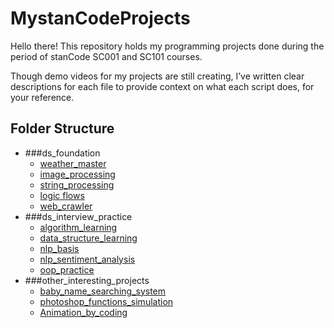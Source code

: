 # MystanCodeProjects
Hello there!
This repository holds my programming projects done during the period of stanCode SC001 and SC101 courses.

Though demo videos for my projects are still creating, 
I’ve written clear descriptions for each file to provide context on what each script does, for your reference.

## Folder Structure
- ###ds_foundation
  - [weather_master](https://github.com/ChiaChunHung/MystanCodeProjects/blob/main/stanCode_Projects/ds_foundation/exploratory_analysis/weather_master.py)
  - [image_processing](https://github.com/ChiaChunHung/MystanCodeProjects/tree/main/stanCode_Projects/ds_foundation/image_processing)
  - [string_processing](https://github.com/ChiaChunHung/MystanCodeProjects/tree/main/stanCode_Projects/ds_foundation/string_processing)
  - [logic flows](https://github.com/ChiaChunHung/MystanCodeProjects/tree/main/stanCode_Projects/ds_foundation/logic_flows)
  - [web_crawler](https://github.com/ChiaChunHung/MystanCodeProjects/tree/main/stanCode_Projects/web_crawler)
- ###ds_interview_practice
  - [algorithm_learning](https://github.com/ChiaChunHung/MystanCodeProjects/tree/main/stanCode_Projects/ds_interview_practice/algorithm)
  - [data_structure_learning](https://github.com/ChiaChunHung/MystanCodeProjects/tree/main/stanCode_Projects/ds_interview_practice/data_structures_and_io)
  - [nlp_basis](https://github.com/ChiaChunHung/MystanCodeProjects/tree/main/stanCode_Projects/ds_interview_practice/nlp_basis)
  - [nlp_sentiment_analysis](https://github.com/ChiaChunHung/MystanCodeProjects/tree/main/stanCode_Projects/ds_interview_practice/nlp_sentiment_analysis)
  - [oop_practice](https://github.com/ChiaChunHung/MystanCodeProjects/tree/main/stanCode_Projects/ds_interview_practice/oop_practice)
- ###other_interesting_projects
  - [baby_name_searching_system](https://github.com/ChiaChunHung/MystanCodeProjects/tree/main/stanCode_Projects/name_searching_system) 
  - [photoshop_functions_simulation](https://github.com/ChiaChunHung/MystanCodeProjects/blob/main/stanCode_Projects/photoshop/stanCodoshop.py)
  - [Animation_by_coding](https://github.com/ChiaChunHung/MystanCodeProjects/tree/main/stanCode_Projects/my_drawing)
    
